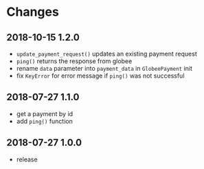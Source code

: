 # Changes

## 2018-10-15 1.2.0
- `update_payment_request()` updates an existing payment request 
- `ping()` returns the response from globee
- rename `data` parameter into `payment_data` in `GlobeePayment` init
- fix `KeyError` for error message if `ping()` was not successful 


## 2018-07-27 1.1.0
- get a payment by id
- add `ping()` function

## 2018-07-27 1.0.0
- release